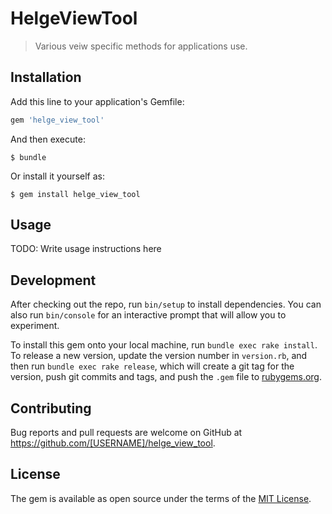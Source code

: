 # HelgeViewTool

>Various veiw specific methods for applications use.

## Installation

Add this line to your application's Gemfile:

```ruby
gem 'helge_view_tool'
```

And then execute:

    $ bundle

Or install it yourself as:

    $ gem install helge_view_tool

## Usage

TODO: Write usage instructions here

## Development

After checking out the repo, run `bin/setup` to install dependencies. You can also run `bin/console` for an interactive prompt that will allow you to experiment.

To install this gem onto your local machine, run `bundle exec rake install`. To release a new version, update the version number in `version.rb`, and then run `bundle exec rake release`, which will create a git tag for the version, push git commits and tags, and push the `.gem` file to [rubygems.org](https://rubygems.org).

## Contributing

Bug reports and pull requests are welcome on GitHub at https://github.com/[USERNAME]/helge_view_tool.

## License

The gem is available as open source under the terms of the [MIT License](https://opensource.org/licenses/MIT).
